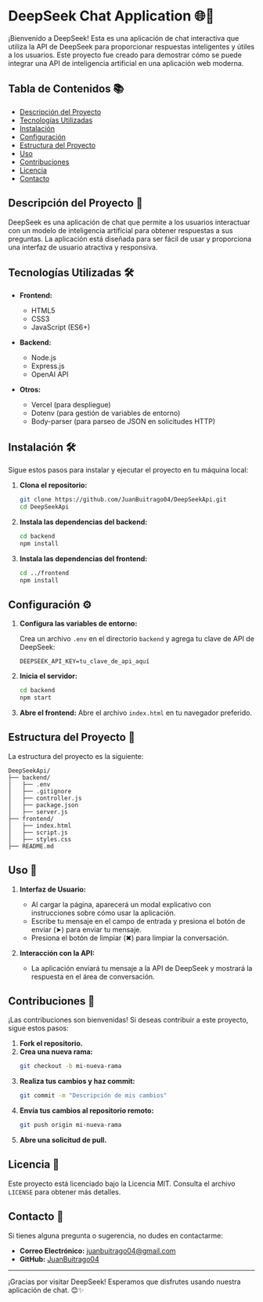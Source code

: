 # DeepSeek Chat Application 🌐💬

¡Bienvenido a DeepSeek! Esta es una aplicación de chat interactiva que utiliza la API de DeepSeek para proporcionar respuestas inteligentes y útiles a los usuarios. Este proyecto fue creado para demostrar cómo se puede integrar una API de inteligencia artificial en una aplicación web moderna.

## Tabla de Contenidos 📚

- [Descripción del Proyecto](#descripción-del-proyecto)
- [Tecnologías Utilizadas](#tecnologías-utilizadas)
- [Instalación](#instalación)
- [Configuración](#configuración)
- [Estructura del Proyecto](#estructura-del-proyecto)
- [Uso](#uso)
- [Contribuciones](#contribuciones)
- [Licencia](#licencia)
- [Contacto](#contacto)

## Descripción del Proyecto 📝

DeepSeek es una aplicación de chat que permite a los usuarios interactuar con un modelo de inteligencia artificial para obtener respuestas a sus preguntas. La aplicación está diseñada para ser fácil de usar y proporciona una interfaz de usuario atractiva y responsiva.

## Tecnologías Utilizadas 🛠️

- **Frontend:**
  - HTML5
  - CSS3
  - JavaScript (ES6+)

- **Backend:**
  - Node.js
  - Express.js
  - OpenAI API

- **Otros:**
  - Vercel (para despliegue)
  - Dotenv (para gestión de variables de entorno)
  - Body-parser (para parseo de JSON en solicitudes HTTP)

## Instalación 🛠️

Sigue estos pasos para instalar y ejecutar el proyecto en tu máquina local:

1. **Clona el repositorio:**
   ```bash
   git clone https://github.com/JuanBuitrago04/DeepSeekApi.git
   cd DeepSeekApi
   ```

2. **Instala las dependencias del backend:**
   ```bash
   cd backend
   npm install
   ```

3. **Instala las dependencias del frontend:**
   ```bash
   cd ../frontend
   npm install
   ```

## Configuración ⚙️

1. **Configura las variables de entorno:**

   Crea un archivo `.env` en el directorio `backend` y agrega tu clave de API de DeepSeek:
   ```properties
   DEEPSEEK_API_KEY=tu_clave_de_api_aquí
   ```

2. **Inicia el servidor:**
   ```bash
   cd backend
   npm start
   ```

3. **Abre el frontend:**
   Abre el archivo `index.html` en tu navegador preferido.

## Estructura del Proyecto 📂

La estructura del proyecto es la siguiente:

```
DeepSeekApi/
├── backend/
│   ├── .env
│   ├── .gitignore
│   ├── controller.js
│   ├── package.json
│   ├── server.js
├── frontend/
│   ├── index.html
│   ├── script.js
│   ├── styles.css
├── README.md
```

## Uso 🚀

1. **Interfaz de Usuario:**
   - Al cargar la página, aparecerá un modal explicativo con instrucciones sobre cómo usar la aplicación.
   - Escribe tu mensaje en el campo de entrada y presiona el botón de enviar (➤) para enviar tu mensaje.
   - Presiona el botón de limpiar (✖) para limpiar la conversación.

2. **Interacción con la API:**
   - La aplicación enviará tu mensaje a la API de DeepSeek y mostrará la respuesta en el área de conversación.

## Contribuciones 🤝

¡Las contribuciones son bienvenidas! Si deseas contribuir a este proyecto, sigue estos pasos:

1. **Fork el repositorio.**
2. **Crea una nueva rama:**
   ```bash
   git checkout -b mi-nueva-rama
   ```
3. **Realiza tus cambios y haz commit:**
   ```bash
   git commit -m "Descripción de mis cambios"
   ```
4. **Envía tus cambios al repositorio remoto:**
   ```bash
   git push origin mi-nueva-rama
   ```
5. **Abre una solicitud de pull.**

## Licencia 📄

Este proyecto está licenciado bajo la Licencia MIT. Consulta el archivo `LICENSE` para obtener más detalles.

## Contacto 📧

Si tienes alguna pregunta o sugerencia, no dudes en contactarme:

- **Correo Electrónico:** [juanbuitrago04@gmail.com](mailto:juanbuitrago04@gmail.com)
- **GitHub:** [JuanBuitrago04](https://github.com/JuanBuitrago04)

---

¡Gracias por visitar DeepSeek! Esperamos que disfrutes usando nuestra aplicación de chat. 😊✨